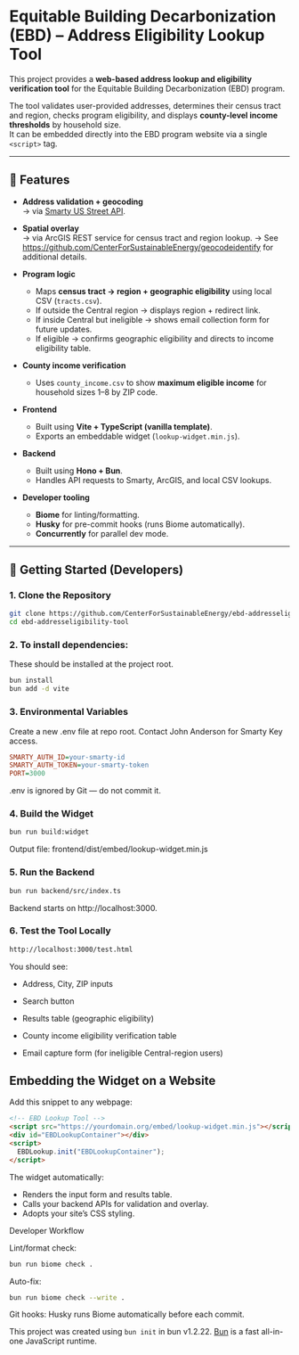 # Equitable Building Decarbonization (EBD) – Address Eligibility Lookup Tool

This project provides a **web-based address lookup and eligibility verification tool** for the Equitable Building Decarbonization (EBD) program.

The tool validates user-provided addresses, determines their census tract and region, checks program eligibility, and displays **county-level income thresholds** by household size.  
It can be embedded directly into the EBD program website via a single `<script>` tag.

---

## 🌟 Features

- **Address validation + geocoding**  
  → via [Smarty US Street API](https://www.smarty.com/products/us-street-api).

- **Spatial overlay**  
  → via ArcGIS REST service for census tract and region lookup.
  → See https://github.com/CenterForSustainableEnergy/geocodeidentify for additional details.

- **Program logic**
  - Maps **census tract → region + geographic eligibility** using local CSV (`tracts.csv`).
  - If outside the Central region → displays region + redirect link.
  - If inside Central but ineligible → shows email collection form for future updates.
  - If eligible → confirms geographic eligibility and directs to income eligibility table.

- **County income verification**  
  - Uses `county_income.csv` to show **maximum eligible income** for household sizes 1–8 by ZIP code.

- **Frontend**
  - Built using **Vite + TypeScript (vanilla template)**.
  - Exports an embeddable widget (`lookup-widget.min.js`).

- **Backend**
  - Built using **Hono + Bun**.
  - Handles API requests to Smarty, ArcGIS, and local CSV lookups.

- **Developer tooling**
  - **Biome** for linting/formatting.
  - **Husky** for pre-commit hooks (runs Biome automatically).
  - **Concurrently** for parallel dev mode.

---

## 🚀 Getting Started (Developers)

### 1. Clone the Repository

```bash
git clone https://github.com/CenterForSustainableEnergy/ebd-addresseligibility-tool.git
cd ebd-addresseligibility-tool
```

### 2. To install dependencies:

These should be installed at the project root. 

```bash
bun install
bun add -d vite
```

### 3. Environmental Variables
Create a new .env file at repo root. Contact John Anderson for Smarty Key access. 

```ini
SMARTY_AUTH_ID=your-smarty-id
SMARTY_AUTH_TOKEN=your-smarty-token
PORT=3000
```
.env is ignored by Git — do not commit it.

### 4. Build the Widget

```bash
bun run build:widget
```
Output file:
frontend/dist/embed/lookup-widget.min.js

### 5. Run the Backend

```bash
bun run backend/src/index.ts
```
Backend starts on http://localhost:3000.

### 6. Test the Tool Locally

```bash
http://localhost:3000/test.html
```

You should see:

* Address, City, ZIP inputs

* Search button

* Results table (geographic eligibility)

* County income eligibility verification table

* Email capture form (for ineligible Central-region users)


## Embedding the Widget on a Website

Add this snippet to any webpage:

```html
<!-- EBD Lookup Tool -->
<script src="https://yourdomain.org/embed/lookup-widget.min.js"></script>
<div id="EBDLookupContainer"></div>
<script>
  EBDLookup.init("EBDLookupContainer");
</script>
```

The widget automatically:
* Renders the input form and results table.
* Calls your backend APIs for validation and overlay.
* Adopts your site’s CSS styling.


Developer Workflow

Lint/format check:

```bash
bun run biome check .
```

Auto-fix:

```bash
bun run biome check --write .
```

Git hooks: Husky runs Biome automatically before each commit.

This project was created using `bun init` in bun v1.2.22. [Bun](https://bun.com) is a fast all-in-one JavaScript runtime.
